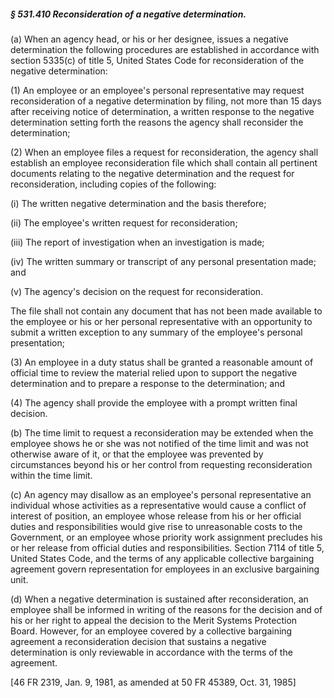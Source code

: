 ##### § 531.410 Reconsideration of a negative determination. #####

(a) When an agency head, or his or her designee, issues a negative determination the following procedures are established in accordance with section 5335(c) of title 5, United States Code for reconsideration of the negative determination:

(1) An employee or an employee's personal representative may request reconsideration of a negative determination by filing, not more than 15 days after receiving notice of determination, a written response to the negative determination setting forth the reasons the agency shall reconsider the determination;

(2) When an employee files a request for reconsideration, the agency shall establish an employee reconsideration file which shall contain all pertinent documents relating to the negative determination and the request for reconsideration, including copies of the following:

(i) The written negative determination and the basis therefore;

(ii) The employee's written request for reconsideration;

(iii) The report of investigation when an investigation is made;

(iv) The written summary or transcript of any personal presentation made; and

(v) The agency's decision on the request for reconsideration.

The file shall not contain any document that has not been made available to the employee or his or her personal representative with an opportunity to submit a written exception to any summary of the employee's personal presentation;

(3) An employee in a duty status shall be granted a reasonable amount of official time to review the material relied upon to support the negative determination and to prepare a response to the determination; and

(4) The agency shall provide the employee with a prompt written final decision.

(b) The time limit to request a reconsideration may be extended when the employee shows he or she was not notified of the time limit and was not otherwise aware of it, or that the employee was prevented by circumstances beyond his or her control from requesting reconsideration within the time limit.

(c) An agency may disallow as an employee's personal representative an individual whose activities as a representative would cause a conflict of interest of position, an employee whose release from his or her official duties and responsibilities would give rise to unreasonable costs to the Government, or an employee whose priority work assignment precludes his or her release from official duties and responsibilities. Section 7114 of title 5, United States Code, and the terms of any applicable collective bargaining agreement govern representation for employees in an exclusive bargaining unit.

(d) When a negative determination is sustained after reconsideration, an employee shall be informed in writing of the reasons for the decision and of his or her right to appeal the decision to the Merit Systems Protection Board. However, for an employee covered by a collective bargaining agreement a reconsideration decision that sustains a negative determination is only reviewable in accordance with the terms of the agreement.

[46 FR 2319, Jan. 9, 1981, as amended at 50 FR 45389, Oct. 31, 1985]